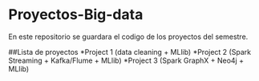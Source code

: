 # Proyectos-Big-data


En este repositorio se guardara el codigo de los proyectos del semestre.

##Lista de proyectos
*Project 1 (data cleaning + MLlib)
*Project 2 (Spark Streaming + Kafka/Flume + MLlib)
*Project 3 (Spark GraphX + Neo4j + MLlib)
